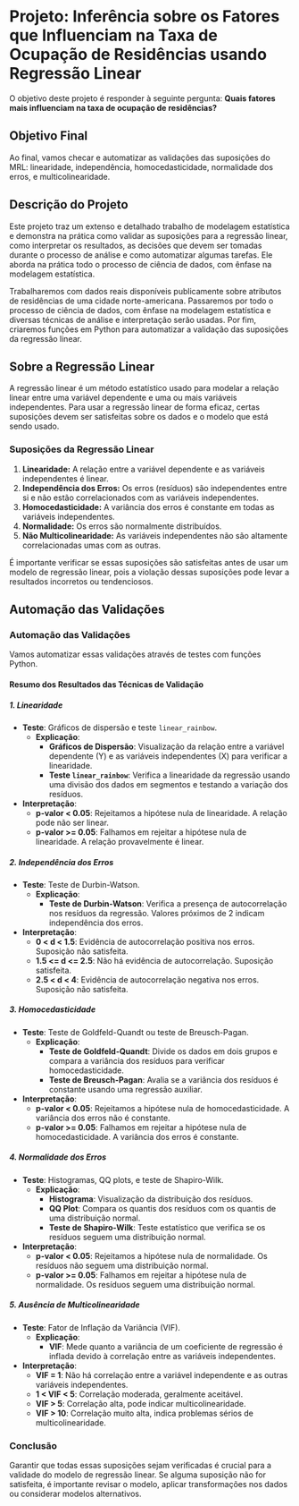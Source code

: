 # Projeto: Inferência sobre os Fatores que Influenciam na Taxa de Ocupação de Residências usando Regressão Linear

O objetivo deste projeto é responder à seguinte pergunta: **Quais fatores mais influenciam na taxa de ocupação de residências?**

## Objetivo Final

Ao final, vamos checar e automatizar as validações das suposições do MRL: linearidade, independência, homocedasticidade, normalidade dos erros, e multicolinearidade.

## Descrição do Projeto

Este projeto traz um extenso e detalhado trabalho de modelagem estatística e demonstra na prática como validar as suposições para a regressão linear, como interpretar os resultados, as decisões que devem ser tomadas durante o processo de análise e como automatizar algumas tarefas. Ele aborda na prática todo o processo de ciência de dados, com ênfase na modelagem estatística.

Trabalharemos com dados reais disponíveis publicamente sobre atributos de residências de uma cidade norte-americana. Passaremos por todo o processo de ciência de dados, com ênfase na modelagem estatística e diversas técnicas de análise e interpretação serão usadas. Por fim, criaremos funções em Python para automatizar a validação das suposições da regressão linear.

## Sobre a Regressão Linear

A regressão linear é um método estatístico usado para modelar a relação linear entre uma variável dependente e uma ou mais variáveis independentes. Para usar a regressão linear de forma eficaz, certas suposições devem ser satisfeitas sobre os dados e o modelo que está sendo usado.

### Suposições da Regressão Linear

1. **Linearidade:** A relação entre a variável dependente e as variáveis independentes é linear.
2. **Independência dos Erros:** Os erros (resíduos) são independentes entre si e não estão correlacionados com as variáveis independentes.
3. **Homocedasticidade:** A variância dos erros é constante em todas as variáveis independentes.
4. **Normalidade:** Os erros são normalmente distribuídos.
5. **Não Multicolinearidade:** As variáveis independentes não são altamente correlacionadas umas com as outras.

É importante verificar se essas suposições são satisfeitas antes de usar um modelo de regressão linear, pois a violação dessas suposições pode levar a resultados incorretos ou tendenciosos.

## Automação das Validações

### Automação das Validações

Vamos automatizar essas validações através de testes com funções Python.

#### Resumo dos Resultados das Técnicas de Validação

##### 1. Linearidade
- **Teste**: Gráficos de dispersão e teste `linear_rainbow`.
  - **Explicação**: 
    - **Gráficos de Dispersão**: Visualização da relação entre a variável dependente \(Y\) e as variáveis independentes \(X\) para verificar a linearidade.
    - **Teste `linear_rainbow`**: Verifica a linearidade da regressão usando uma divisão dos dados em segmentos e testando a variação dos resíduos.
- **Interpretação**:
  - **p-valor < 0.05**: Rejeitamos a hipótese nula de linearidade. A relação pode não ser linear.
  - **p-valor >= 0.05**: Falhamos em rejeitar a hipótese nula de linearidade. A relação provavelmente é linear.

##### 2. Independência dos Erros
- **Teste**: Teste de Durbin-Watson.
  - **Explicação**:
    - **Teste de Durbin-Watson**: Verifica a presença de autocorrelação nos resíduos da regressão. Valores próximos de 2 indicam independência dos erros.
- **Interpretação**:
  - **0 < d < 1.5**: Evidência de autocorrelação positiva nos erros. Suposição não satisfeita.
  - **1.5 <= d <= 2.5**: Não há evidência de autocorrelação. Suposição satisfeita.
  - **2.5 < d < 4**: Evidência de autocorrelação negativa nos erros. Suposição não satisfeita.

##### 3. Homocedasticidade
- **Teste**: Teste de Goldfeld-Quandt ou teste de Breusch-Pagan.
  - **Explicação**:
    - **Teste de Goldfeld-Quandt**: Divide os dados em dois grupos e compara a variância dos resíduos para verificar homocedasticidade.
    - **Teste de Breusch-Pagan**: Avalia se a variância dos resíduos é constante usando uma regressão auxiliar.
- **Interpretação**:
  - **p-valor < 0.05**: Rejeitamos a hipótese nula de homocedasticidade. A variância dos erros não é constante.
  - **p-valor >= 0.05**: Falhamos em rejeitar a hipótese nula de homocedasticidade. A variância dos erros é constante.

##### 4. Normalidade dos Erros
- **Teste**: Histogramas, QQ plots, e teste de Shapiro-Wilk.
  - **Explicação**:
    - **Histograma**: Visualização da distribuição dos resíduos.
    - **QQ Plot**: Compara os quantis dos resíduos com os quantis de uma distribuição normal.
    - **Teste de Shapiro-Wilk**: Teste estatístico que verifica se os resíduos seguem uma distribuição normal.
- **Interpretação**:
  - **p-valor < 0.05**: Rejeitamos a hipótese nula de normalidade. Os resíduos não seguem uma distribuição normal.
  - **p-valor >= 0.05**: Falhamos em rejeitar a hipótese nula de normalidade. Os resíduos seguem uma distribuição normal.

##### 5. Ausência de Multicolinearidade
- **Teste**: Fator de Inflação da Variância (VIF).
  - **Explicação**:
    - **VIF**: Mede quanto a variância de um coeficiente de regressão é inflada devido à correlação entre as variáveis independentes.
- **Interpretação**:
  - **VIF = 1**: Não há correlação entre a variável independente e as outras variáveis independentes.
  - **1 < VIF < 5**: Correlação moderada, geralmente aceitável.
  - **VIF > 5**: Correlação alta, pode indicar multicolinearidade.
  - **VIF > 10**: Correlação muito alta, indica problemas sérios de multicolinearidade.

### Conclusão

Garantir que todas essas suposições sejam verificadas é crucial para a validade do modelo de regressão linear. Se alguma suposição não for satisfeita, é importante revisar o modelo, aplicar transformações nos dados ou considerar modelos alternativos.
